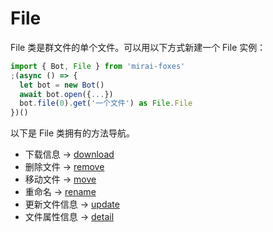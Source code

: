 # File

File 类是群文件的单个文件。可以用以下方式新建一个 File 实例：

```js
import { Bot, File } from 'mirai-foxes'
;(async () => {
  let bot = new Bot()
  await bot.open({...})
  bot.file(0).get('一个文件') as File.File
})()
```

以下是 File 类拥有的方法导航。

- 下载信息 -> [download](download.md)
- 删除文件 -> [remove](remove.md)
- 移动文件 -> [move](move.md)
- 重命名 -> [rename](rename.md)
- 更新文件信息 -> [update](update.md)
- 文件属性信息 -> [detail](detail.md)
